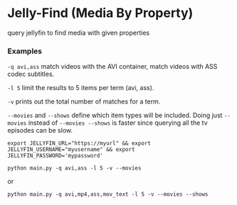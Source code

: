 # Jelly-Find (Media By Property)
query jellyfin to find media with given properties

### Examples
`-q avi,ass` match videos with the AVI container, match videos with ASS codec subtitles.

`-l 5` limit the results to 5 items per term (avi, ass).

`-v` prints out the total number of matches for a term.

`--movies` and `--shows` define which item types will be included. Doing just `--movies` instead of `--movies --shows` is faster since querying all the tv episodes can be slow.

`export JELLYFIN_URL="https://myurl" && export JELLYFIN_USERNAME="myusername" && export JELLYFIN_PASSWORD='mypassword'`

`python main.py -q avi,ass -l 5 -v --movies`

or

`python main.py -q avi,mp4,ass,mov_text -l 5 -v --movies --shows`
